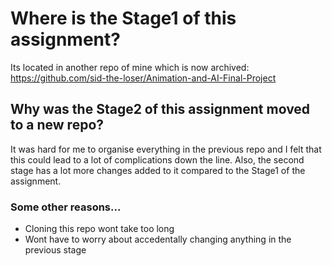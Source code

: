 # Where is the Stage1 of this assignment?
Its located in another repo of mine which is now archived: 
https://github.com/sid-the-loser/Animation-and-AI-Final-Project

## Why was the Stage2 of this assignment moved to a new repo?
It was hard for me to organise everything in the previous repo and I felt that 
this could lead to a lot of complications down the line. Also, the second stage
has a lot more changes added to it compared to the Stage1 of the assignment.

### Some other reasons...
- Cloning this repo wont take too long
- Wont have to worry about accedentally changing anything in the previous stage